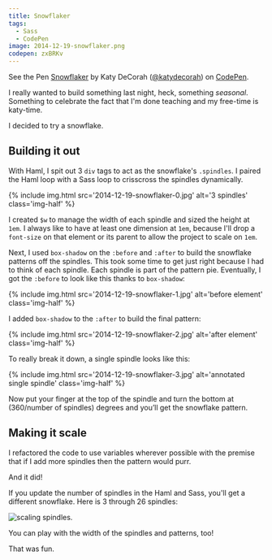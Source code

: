 ```yaml
---
title: Snowflaker
tags:
  - Sass
  - CodePen
image: 2014-12-19-snowflaker.png
codepen: zxBRKv
---
```


<p data-height="350" data-theme-id="97" data-slug-hash="zxBRKv" data-default-tab="result" data-user="katydecorah" class='codepen'>See the Pen <a href='http://codepen.io/katydecorah/pen/zxBRKv/'>Snowflaker</a> by Katy DeCorah (<a href='http://codepen.io/katydecorah'>@katydecorah</a>) on <a href='http://codepen.io'>CodePen</a>.</p>

I really wanted to build something last night, heck, something _seasonal_. Something to celebrate the fact that I'm done teaching and my free-time is katy-time.

I decided to try a snowflake.

## Building it out

With Haml, I spit out 3 `div` tags to act as the snowflake's `.spindles`. I paired the Haml loop with a Sass loop to crisscross the spindles dynamically.

{% include img.html src='2014-12-19-snowflaker-0.jpg' alt='3 spindles' class='img-half' %}

I created `$w` to manage the width of each spindle and sized the height at `1em`. I always like to have at least one dimension at `1em`, because I'll drop a `font-size` on that element or its parent to allow the project to scale on `1em`.

Next, I used `box-shadow` on the `:before` and `:after` to build the snowflake patterns off the spindles. This took some time to get just right because I had to think of each spindle. Each spindle is part of the pattern pie. Eventually, I got the `:before` to look like this thanks to `box-shadow`:

{% include img.html src='2014-12-19-snowflaker-1.jpg' alt='before element' class='img-half' %}

I added `box-shadow` to the `:after` to build the final pattern:

{% include img.html src='2014-12-19-snowflaker-2.jpg' alt='after element' class='img-half' %}

To really break it down, a single spindle looks like this:

{% include img.html src='2014-12-19-snowflaker-3.jpg' alt='annotated single spindle' class='img-half' %}

Now put your finger at the top of the spindle and turn the bottom at (360/number of spindles) degrees and you’ll get the snowflake pattern.

## Making it scale

I refactored the code to use variables wherever possible with the premise that if I add more spindles then the pattern would purr.

And it did!

If you update the number of spindles in the Haml and Sass, you'll get a different snowflake. Here is 3 through 26 spindles:

![scaling spindles.](http://i.imgur.com/yNv3nmo.gif)

You can play with the width of the spindles and patterns, too!

That was fun.
